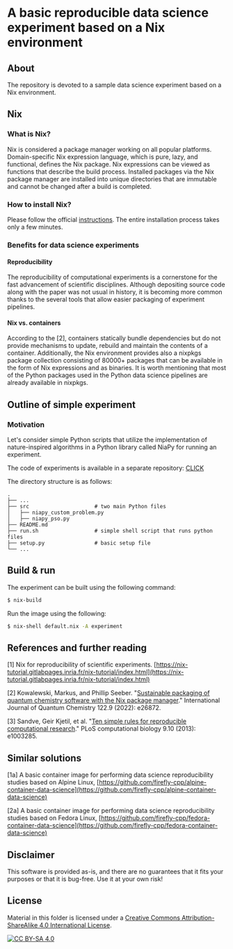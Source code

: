 # A basic reproducible data science experiment based on a Nix environment

## About
The repository is devoted to a sample data science experiment based on a Nix environment.

## Nix

### What is Nix?

Nix is considered a package manager working on all popular platforms. Domain-specific Nix expression language, which is pure, lazy, and functional, defines the Nix package. Nix expressions can be viewed as functions that describe the build process. Installed packages via the Nix package manager are installed into unique directories that are immutable and cannot be changed after a build is completed.

### How to install Nix?

Please follow the official [instructions](https://nixos.org/download.html). The entire installation process takes only a few minutes.

### Benefits for data science experiments

#### Reproducibility

The reproducibility of computational experiments is a cornerstone for the fast advancement of scientific disciplines. Although depositing source code along with the paper
was not usual in history, it is becoming more common thanks to the several tools that allow easier packaging of experiment pipelines.

#### Nix vs. containers

According to the [2], containers statically bundle dependencies but do not provide mechanisms to update, rebuild and maintain the contents of a container. Additionally, the Nix environment provides also a nixpkgs package collection consisting of 80000+ packages that can be available in the form of Nix expressions and as binaries. It is worth mentioning that most of the Python packages used in the Python data science pipelines are
already available in nixpkgs.

## Outline of simple experiment

### Motivation

Let's consider simple Python scripts that utilize the implementation of nature-inspired algorithms in a Python library called NiaPy for running an experiment.

The code of experiments is available in a separate repository: [CLICK](https://gitlab.com/firefly-cpp/nia-test-experiments)

The directory structure is as follows:

    .
    ├── ...
    ├── src                     # two main Python files
    │   ├── niapy_custom_problem.py
    │   ├── niapy_pso.py
    ├── README.md
    ├── run.sh                  # simple shell script that runs python files
    ├── setup.py                # basic setup file
    └── ...

## Build & run

The experiment can be built using the following command:

```sh
$ nix-build
```

Run the image using the following:

```sh
$ nix-shell default.nix -A experiment
```

## References and further reading

[1] Nix for reproducibility of scientific experiments. [https://nix-tutorial.gitlabpages.inria.fr/nix-tutorial/index.html](https://nix-tutorial.gitlabpages.inria.fr/nix-tutorial/index.html)

[2] Kowalewski, Markus, and Phillip Seeber. "[Sustainable packaging of quantum chemistry software with the Nix package manager](https://onlinelibrary.wiley.com/doi/full/10.1002/qua.26872)." International Journal of Quantum Chemistry 122.9 (2022): e26872.

[3] Sandve, Geir Kjetil, et al. "[Ten simple rules for reproducible computational research](https://journals.plos.org/ploscompbiol/article?id=10.1371/journal.pcbi.1003285)." PLoS computational biology 9.10 (2013): e1003285.

## Similar solutions

[1a] A basic container image for performing data science reproducibility studies based on Alpine Linux, [https://github.com/firefly-cpp/alpine-container-data-science](https://github.com/firefly-cpp/alpine-container-data-science)

[2a] A basic container image for performing data science reproducibility studies based on Fedora Linux, [https://github.com/firefly-cpp/fedora-container-data-science](https://github.com/firefly-cpp/fedora-container-data-science)

## Disclaimer

This software is provided as-is, and there are no guarantees that it fits your purposes or that it is bug-free. Use it at your own risk!

## License
Material in this folder is licensed under a
[Creative Commons Attribution-ShareAlike 4.0 International License][cc-by-sa].

[![CC BY-SA 4.0][cc-by-sa-image]][cc-by-sa]

[cc-by-sa]: http://creativecommons.org/licenses/by-sa/4.0/
[cc-by-sa-image]: https://licensebuttons.net/l/by-sa/4.0/88x31.png
[cc-by-sa-shield]: https://img.shields.io/badge/License-CC%20BY--SA%204.0-lightgrey.svg
